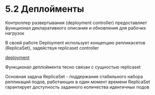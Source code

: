# 5.2 Деплойменты

Контроллер развертывания (deployment controller) предоставляет функционал декларативного описания и обновления для рабочих нагрузок

В своей работе Deployment использует концепцию репликасетов (ReplicaSet), задействуя replicaset controller

[deployment](./deployment.png)

Функционал деплоймента тесно связан с сущностью replicaset

Основная задача ReplicaSet - поддержание стабильного набора репликаций подов, работающих в один момент времени
ReplicaSet гарантирует доступность заданного количества идентичных подов
